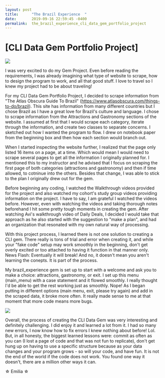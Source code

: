 ```yaml
---
layout: post
title:      "The Brazil Experience  "
date:       2019-09-16 22:59:45 -0400
permalink:  the_brazil_experience_cli_data_gem_portfolio_project
---
```


# [CLI Data Gem Portfolio Project]

![](https://farm1.static.flickr.com/210/512930220_74e275a28d.jpg)


I was very excited to do my Gem Project.  Even before reading the requirements, I was already imagining what type of website to scrape, how to design the program to work, and all that good stuff.  I love to travel so I knew my project had to be about traveling! 

For my CLI Data Gem Portfolio Project, I decided to scrape information from "The Atlas Obscura Guide To Brazil" (https://www.atlasobscura.com/things-to-do/brazil).  This site has information from many different countries but I chose Brazil as I have a great love for Brazil's culture and language.  I chose to scrape information from the Attractions and Gastronomy sections of the website.  I assumed at first that I would scrape each category, iterate through the information, and create two classes to separate concerns. I sketched out how I wanted the program to flow.  I drew on notebook paper from the beginning box and then how each section would branch out.

When I started inspecting the website further, I realized that the page only listed 16 items on a page, at a time. Which would mean I would need to scrape several pages to get all the information I originally planned for.   I mentioned this to my instructor and he advised that I focus on scraping the first page of both categories (attractions and gastronomy) and then if time allowed, to cotninue into the others. Besides that change, I was able to stick to the plan I originally drew out for the gem.

Before beginning any coding, I watched the Walkthrough videos provided for the project and also watched my cohort's study group videos providing information on the project.  I have to say, I am grateful I watched the videos before.  However, even with watching the videos and taking thorough notes beforehand I hit some pretty tough moments in creating the gem.  After watching Avi's walkthrough video of Daily Deals,  I decided I would take that approach as he also started with the suggestion to "make a plan", and had an organization that resonated with my own natural way of processing.  

With this project process, I learned there is not one solution to creating a CLI gem. There really is tons of trial and error when creating it, and while your "fake code" setup may work smoothly in the beginning, don't get overly excited or too attached to having it function in that manner only.  News Flash:  Eventually it will break! And no, it doesn't mean you aren't learning the conepts.  It is part of the process. 

My brazil_experience gem is set up to start with a welcome and ask you to make a choice: attractions, gastronomy, or exit.  I set up this menu (main_menu) with a case statement and it flowed smoothly.  I really thought I'd be able to get the rest working just as smoothly.  Nope! As I began putting in different options (main menu, exit, please try again) and add in the scraped data, it broke more often.  It really made sense to me at that moment that more code means more bugs.

![](https://2static1.fjcdn.com/comments/Only+7+lucky+prick+_2ac3821b7573b798a602bbac63ddf86a.png)

Overall, the process of creating the CLI Data Gem was very interesting and definitely challenging. I did enjoy it and learned a lot from it. I had so many new errors, I now know how to fix errors I knew nothing about before! Lol. But, in all honesty, the biggest learned lessons were: commit as often as you can (I lost a page of code and that was not fun to replicate), don't get hung up on having to use a specific structure because as your data changes and your program grows - so will your code, and have fun.  It is not the end of the world if the code does not work.  You found one way it doesn't, there are a million other ways it can.

☆ Emilia ☆




